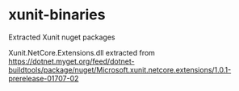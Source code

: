 # xunit-binaries

Extracted Xunit nuget packages

Xunit.NetCore.Extensions.dll extracted from https://dotnet.myget.org/feed/dotnet-buildtools/package/nuget/Microsoft.xunit.netcore.extensions/1.0.1-prerelease-01707-02
